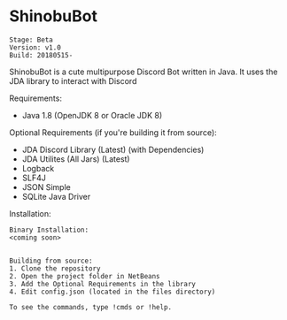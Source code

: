 # ShinobuBot
```
Stage: Beta
Version: v1.0
Build: 20180515-
```

ShinobuBot is a cute multipurpose Discord Bot written in Java. It uses the JDA library to interact with Discord

Requirements:
- Java 1.8 (OpenJDK 8 or Oracle JDK 8)

Optional Requirements (if you're building it from source): 
- JDA Discord Library (Latest) (with Dependencies)
- JDA Utilites (All Jars) (Latest)
- Logback
- SLF4J
- JSON Simple
- SQLite Java Driver

Installation:
```
Binary Installation:
<coming soon>
```

```

Building from source:
1. Clone the repository
2. Open the project folder in NetBeans
3. Add the Optional Requirements in the library
4. Edit config.json (located in the files directory)

To see the commands, type !cmds or !help.
```
